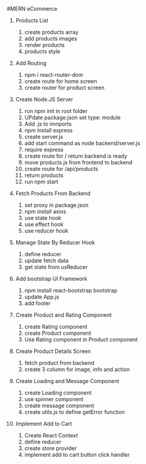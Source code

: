 #MERN eCommerce

1. Products List
    1. create products array
    2. add products images
    3. render products
    4. products style

2. Add Routing
    1. npm i react-router-dom
    2. create route for home screen
    3. create router for product screen

3. Create Node.JS Server
    1. run npm init in root folder
    2. UPdate package.json set type: module
    3. Add .js to imnports
    4. npm install express
    5. create server.js
    6. add start command as node backend/server.js
    7. require express
    8. create route for / return backend is ready
    9. move products.js from frontend to backend
    10. create route for /api/products
    11. return products
    12. run npm start

4. Fetch Products From Backend
    1. set proxy in package.json
    2. npm install axios
    3. use state hook
    4. use effect hook
    5. use reducer hook

5. Manage State By Reducer Hook
    1. define reducer
    2. update fetch data
    3. get state from usReducer

6. Add bootstrap UI Framework
    1. npm install react-bootstrap bootstrap
    2. update App.js
    3. add footer

7. Create Product and Rating Component
    1. create Rating component
    2. create Product component
    3. Use Rating component in Product component

8. Create Product Details Screen
    1. fetch product from backend
    2. create 3 column for image, info and action

9. Create Loading and Message Component
    1. create Loading component
    2. use spinner component
    3. create message component
    4. create utils.js to define getError function

10. Implement Add to Cart
    1. Create React Context
    2. define reducer
    3. create store provider
    4. implement add to cart button click handler